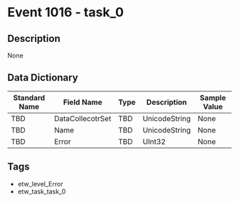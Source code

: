 # Event 1016 - task_0

## Description
None

## Data Dictionary
|Standard Name|Field Name|Type|Description|Sample Value|
|---|---|---|---|---|
|TBD|DataCollecotrSet|TBD|UnicodeString|None|None|
|TBD|Name|TBD|UnicodeString|None|None|
|TBD|Error|TBD|UInt32|None|None|

## Tags
* etw_level_Error
* etw_task_task_0